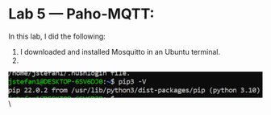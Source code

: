 # Lab 5 — Paho-MQTT:
In this lab, I did the following:
1. I downloaded and installed Mosquitto in an Ubuntu terminal.
2. 

![lab5pic](https://github.com/josephs1/josephs1.github.io/blob/main/CPE%20322/Labs/Assets/lab4pic1.png) \
